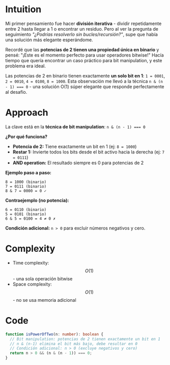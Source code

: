 # Intuition

Mi primer pensamiento fue hacer **división iterativa** - dividir repetidamente entre 2 hasta llegar a 1 o encontrar un residuo. Pero al ver la pregunta de seguimiento _"¿Podrías resolverlo sin bucles/recursión?"_, supe que había una solución más elegante esperándome.

Recordé que las **potencias de 2 tienen una propiedad única en binario** y pensé: "¡Este es el momento perfecto para usar operadores bitwise!" Hacía tiempo que quería encontrar un caso práctico para bit manipulation, y este problema era ideal.

Las potencias de 2 en binario tienen exactamente **un solo bit en 1**: `1 = 0001`, `2 = 0010`, `4 = 0100`, `8 = 1000`. Esta observación me llevó a la técnica `n & (n - 1) === 0` - una solución O(1) súper elegante que responde perfectamente al desafío.

# Approach

La clave está en la **técnica de bit manipulation**: `n & (n - 1) === 0`

**¿Por qué funciona?**

- **Potencia de 2:** Tiene exactamente un bit en 1 (ej: `8 = 1000`)
- **Restar 1:** Invierte todos los bits desde el bit activo hacia la derecha (ej: `7 = 0111`)
- **AND operation:** El resultado siempre es 0 para potencias de 2

**Ejemplo paso a paso:**

```
8 = 1000 (binario)
7 = 0111 (binario)
8 & 7 = 0000 = 0 ✓
```

**Contraejemplo (no potencia):**

```
6 = 0110 (binario)
5 = 0101 (binario)
6 & 5 = 0100 = 4 ≠ 0 ✗
```

**Condición adicional:** `n > 0` para excluir números negativos y cero.

# Complexity

- Time complexity: $$O(1)$$ - una sola operación bitwise
- Space complexity: $$O(1)$$ - no se usa memoria adicional

# Code

```typescript []
function isPowerOfTwo(n: number): boolean {
  // Bit manipulation: potencias de 2 tienen exactamente un bit en 1
  // n & (n-1) elimina el bit más bajo, debe resultar en 0
  // Condición adicional: n > 0 (excluye negativos y cero)
  return n > 0 && (n & (n - 1)) === 0;
}
```
